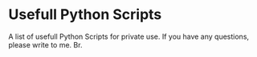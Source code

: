 # Usefull Python Scripts
A list of usefull Python Scripts for private use.
If you have any questions, please write to me.
Br.
